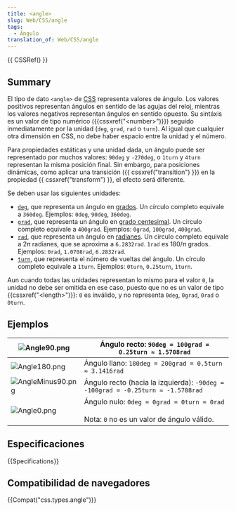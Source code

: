 ```yaml
---
title: <angle>
slug: Web/CSS/angle
tags:
  - Ángulo
translation_of: Web/CSS/angle
---
```


{{ CSSRef() }}

## Summary

El tipo de dato `<angle>` de [CSS](/es/docs/Web/CSS) representa valores de ángulo. Los valores positivos representan ángulos en sentido de las agujas del reloj, mientras los valores negativos representan ángulos en sentido opuesto. Su sintáxis es un valor de tipo numérico ({{cssxref("&lt;number&gt;")}}) seguido inmediatamente por la unidad (`deg`, `grad`, `rad` o `turn`). Al igual que cualquier otra dimensión en CSS, no debe haber espacio entre la unidad y el número.

Para propiedades estáticas y una unidad dada, un ángulo puede ser representado por muchos valores: `90deg` y `-270deg`, o `1turn` y `4turn` representan la misma posición final. Sin embargo, para posiciones dinámicas, como aplicar una transición ({{ cssxref("transition") }}) en la propiedad {{ cssxref("transform") }}, el efecto será diferente.

Se deben usar las siguientes unidades:

- [`deg`](), que representa un ángulo en [grados](https://es.wikipedia.org/wiki/Grado_sexagesimal). Un círculo completo equivale a `360deg`. Ejemplos: `0deg`, `90deg`, `360deg`.
- [`grad`](), que representa un ángulo en [grado centesimal](https://es.wikipedia.org/wiki/Grado_centesimal). Un circulo completo equivale a `400grad`. Ejemplos: `0grad`, `100grad`, `400grad`.
- [`rad`](), que representa un ángulo en [radianes](https://es.wikipedia.org/wiki/Radi%C3%A1n). Un círculo completo equivale a 2π radianes, que se aproxima a `6.2832rad`. `1rad` es 180/π grados. Ejemplos: `0rad`, `1.0708rad`, `6.2832rad`.
- [`turn`](), que representa el número de vueltas del ángulo. Un círculo completo equivale a `1turn`. Ejemplos: `0turn`, `0.25turn`, `1turn`.

Aun cuando todas las unidades representan lo mismo para el valor `0`, la unidad no debe ser omitida en ese caso, puesto que no es un valor de tipo {{cssxref("&lt;length&gt;")}}: `0` es inválido, y no representa `0deg`, `0grad`, `0rad` o `0turn`.

## Ejemplos

| ![Angle90.png](/@api/deki/files/5704/=Angle90.png)           | Ángulo recto: `90deg = 100grad = 0.25turn ≈ 1.5708rad`                                     |
| ------------------------------------------------------------ | ------------------------------------------------------------------------------------------------ |
| ![Angle180.png](/@api/deki/files/5706/=Angle180.png)         | Ángulo llano: `180deg = 200grad = 0.5turn ≈ 3.1416rad`                                   |
| ![AngleMinus90.png](/@api/deki/files/5707/=AngleMinus90.png) | Ángulo recto (hacia la izquierda): `-90deg = -100grad = -0.25turn ≈ -1.5708rad`            |
| ![Angle0.png](/@api/deki/files/5708/=Angle0.png)             | Ángulo nulo: `0deg = 0grad = 0turn = 0rad` <br><br> Nota: `0` no es un valor de ángulo válido. |

## Especificaciones

{{Specifications}}

## Compatibilidad de navegadores

{{Compat("css.types.angle")}}
